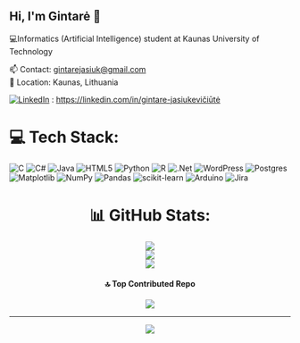 ## Hi, I'm Gintarė 🌻

💻Informatics (Artificial Intelligence) student at Kaunas University of Technology </br>

📫 Contact: gintarejasiuk@gmail.com </br>
📍 Location: Kaunas, Lithuania </br>

[![LinkedIn](https://img.shields.io/badge/LinkedIn-%230077B5.svg?logo=linkedin&logoColor=white)](https://linkedin.com/in/gintare-jasiukevičiūtė) :  https://linkedin.com/in/gintare-jasiukevičiūtė

# 💻 Tech Stack:
![C](https://img.shields.io/badge/c-%2300599C.svg?style=for-the-badge&logo=c&logoColor=white) ![C#](https://img.shields.io/badge/c%23-%23239120.svg?style=for-the-badge&logo=csharp&logoColor=white) ![Java](https://img.shields.io/badge/java-%23ED8B00.svg?style=for-the-badge&logo=openjdk&logoColor=white) ![HTML5](https://img.shields.io/badge/html5-%23E34F26.svg?style=for-the-badge&logo=html5&logoColor=white) ![Python](https://img.shields.io/badge/python-3670A0?style=for-the-badge&logo=python&logoColor=ffdd54) ![R](https://img.shields.io/badge/r-%23276DC3.svg?style=for-the-badge&logo=r&logoColor=white) ![.Net](https://img.shields.io/badge/.NET-5C2D91?style=for-the-badge&logo=.net&logoColor=white) ![WordPress](https://img.shields.io/badge/WordPress-%23117AC9.svg?style=for-the-badge&logo=WordPress&logoColor=white) ![Postgres](https://img.shields.io/badge/postgres-%23316192.svg?style=for-the-badge&logo=postgresql&logoColor=white) ![Matplotlib](https://img.shields.io/badge/Matplotlib-%23ffffff.svg?style=for-the-badge&logo=Matplotlib&logoColor=black) ![NumPy](https://img.shields.io/badge/numpy-%23013243.svg?style=for-the-badge&logo=numpy&logoColor=white) ![Pandas](https://img.shields.io/badge/pandas-%23150458.svg?style=for-the-badge&logo=pandas&logoColor=white) ![scikit-learn](https://img.shields.io/badge/scikit--learn-%23F7931E.svg?style=for-the-badge&logo=scikit-learn&logoColor=white) ![Arduino](https://img.shields.io/badge/-Arduino-00979D?style=for-the-badge&logo=Arduino&logoColor=white) ![Jira](https://img.shields.io/badge/jira-%230A0FFF.svg?style=for-the-badge&logo=jira&logoColor=white)
<div align="center">
  
# 📊 GitHub Stats:
![](https://github-readme-stats.vercel.app/api?username=Taree007&theme=tokyonight&hide_border=false&include_all_commits=false&count_private=false)<br/>
![](https://nirzak-streak-stats.vercel.app/?user=Taree007&theme=tokyonight&hide_border=false)<br/>
![](https://github-readme-stats.vercel.app/api/top-langs/?username=Taree007&theme=tokyonight&hide_border=false&include_all_commits=false&count_private=false&layout=compact)


#### 🔝 Top Contributed Repo
![](https://github-contributor-stats.vercel.app/api?username=Taree007&limit=5&theme=aura_dark&combine_all_yearly_contributions=true)


---
[![](https://visitcount.itsvg.in/api?id=Taree007&icon=0&color=0)](https://visitcount.itsvg.in)

</div>



<!-- Proudly created with GPRM ( https://gprm.itsvg.in ) -->
